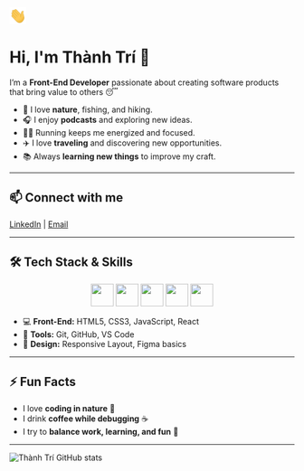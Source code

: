 <img src="https://raw.githubusercontent.com/ABSphreak/ABSphreak/master/gifs/Hi.gif" width="30px">

# Hi, I'm **Thành Trí** 👋

I’m a **Front-End Developer** passionate about creating software products that bring value to others 😴  

- 🌿 I love **nature**, fishing, and hiking.  
- 🎧 I enjoy **podcasts** and exploring new ideas.  
- 🏃‍♂️ Running keeps me energized and focused.  
- ✈️ I love **traveling** and discovering new opportunities.  
- 📚 Always **learning new things** to improve my craft.  

---

## 📫 Connect with me

[LinkedIn](https://www.linkedin.com/in/phạm-thành-trí-73ba93362/) | [Email](mailto:your-email@example.com)

---

## 🛠️ Tech Stack & Skills

<div align="center">
  <img src="https://cdn.jsdelivr.net/gh/devicons/devicon/icons/html5/html5-original.svg" width="40" height="40"/>
  <img src="https://cdn.jsdelivr.net/gh/devicons/devicon/icons/css3/css3-original.svg" width="40" height="40"/>
  <img src="https://cdn.jsdelivr.net/gh/devicons/devicon/icons/javascript/javascript-original.svg" width="40" height="40"/>
  <img src="https://cdn.jsdelivr.net/gh/devicons/devicon/icons/react/react-original.svg" width="40" height="40"/>
  <img src="https://cdn.jsdelivr.net/gh/devicons/devicon/icons/github/github-original.svg" width="40" height="40"/>
</div>

- 💻 **Front-End:** HTML5, CSS3, JavaScript, React  
- 🔧 **Tools:** Git, GitHub, VS Code  
- 🎨 **Design:** Responsive Layout, Figma basics  

---

## ⚡ Fun Facts

- I love **coding in nature** 🌲  
- I drink **coffee while debugging** ☕  
- I try to **balance work, learning, and fun** 🎯  

---

![Thành Trí GitHub stats](https://github-readme-stats.vercel.app/api?username=your-github-username&show_icons=true&theme=radical)
